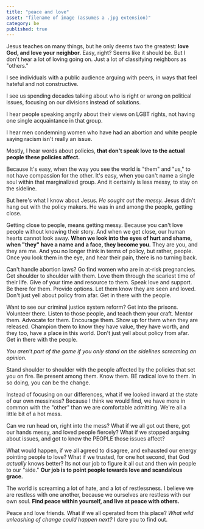 ```yaml
---
title: "peace and love"
asset: "filename of image (assumes a .jpg extension)" 
category: be
published: true
---
```


Jesus teaches on many things, but he only deems two the greatest: **love God, and love your neighbor.** Easy, right? Seems like it should be. But I don't hear a lot of loving going on. Just a lot of classifying neighbors as "others."

I see individuals with a public audience arguing with peers, in ways that feel hateful and not constructive. 

I see us spending decades talking about who is right or wrong on political issues, focusing on our divisions instead of solutions.

I hear people speaking angrily about their views on LGBT rights, not having one single acquaintance in that group. 

I hear men condemning women who have had an abortion and white people saying racism isn't really an issue. 

Mostly, I hear words about policies, **that don't speak love to the actual people these policies affect.** 

Because It's easy, when the way you see the world is "them" and "us," to not have compassion for the other. It's easy, when you can't name a single soul within that marginalized group. And it certainly is less messy, to stay on the sideline. 

But here's what I know about Jesus. _He sought out the messy._ Jesus didn't hang out with the policy makers. He was in and among the people, getting close. 

Getting close to people, means getting messy. Because you can't love people without knowing their story. And when we get close, our human hearts cannot look away. **When we look into the eyes of hurt and shame, when "they" have a name and a face, they become you.** They are you, and they are me. And you no longer think in terms of policy, but rather, people. Once you look them in the eye, and hear their pain, there is no turning back. 

Can't handle abortion laws? Go find women who are in at-risk pregnancies. Get shoulder to shoulder with them. Love them through the scariest time of their life. Give of your time and resource to them. Speak love and support. Be there for them. Provide options. Let them know they are seen and loved. Don't just yell about policy from afar. Get in there with the people. 

Want to see our criminal justice system reform? Get into the prisons. Volunteer there. Listen to those people, and teach them your craft. Mentor them. Advocate for them. Encourage them. Show up for them when they are released. Champion them to know they have value, they have worth, and they too, have a place in this world. Don't just yell about policy from afar. Get in there with the people. 

_You aren't part of the game if you only stand on the sidelines screaming an opinion._

Stand shoulder to shoulder with the people affected by the policies that set you on fire. Be present among them. Know them. BE radical love to them. In so doing, you can be the change.

Instead of focusing on our differences, what if we looked inward at the state of our own messiness? Because I think we would find, we have more in common with the "other" than we are comfortable admitting. We're all a little bit of a hot mess.

Can we run head on, right into the mess? What if we all got out there, got our hands messy, and loved people fiercely? What if we stopped arguing about issues, and got to know the PEOPLE those issues affect? 

What would happen, if we all agreed to disagree, and exhausted our energy pointing people to love? What if we trusted, for one hot second, that God _actually_ knows better? Its not our job to figure it all out and then win people to our "side." **Our job is to point people towards love and scandalous grace.**

The world is screaming a lot of hate, and a lot of restlessness. I believe we are restless with one another, because we ourselves are restless with our own soul. **Find peace within yourself, and live at peace with others.**

Peace and love friends. What if we all operated from this place? _What wild unleashing of change could happen next?_ I dare you to find out.


